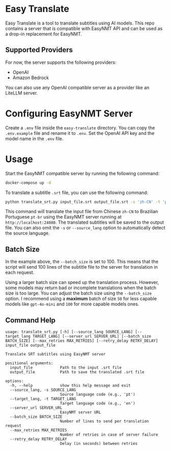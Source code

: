 # Easy Translate

Easy Translate is a tool to translate subtitles using AI models. This repo contains a server that is compatible with EasyNMT API and can be used as a drop-in replacement for EasyNMT.

## Supported Providers

For now, the server supports the following providers:
- OpenAI
- Amazon Bedrock

You can also use any OpenAI compatible server as a provider like an LiteLLM server.

# Configuring EasyNMT Server

Create a `.env` file inside the `easy-translate` directory. You can copy the `.env.example` file and rename it to `.env`.
Set the OpenAI API key and the model name in the `.env` file.

# Usage

Start the EasyNMT compatible server by running the following command:

```bash
docker-compose up -d
```

To translate a subtitle `.srt` file, you can use the following command:

```bash
python translate_srt.py input_file.srt output_file.srt -s 'zh-CN' -t 'pt-br' --server_url http://localhost:24080 --max_retries 1 --batch_size 100
```

This command will translate the input file from Chinese `zh-CN` to Brazilian Portuguese `pt-br` using the EasyNMT server running at `http://localhost:24080`. The translated subtitles will be saved to the output file.
You can also omit the `-s` or `--source_lang` option to automatically detect the source language.

## Batch Size

In the example above, the `--batch_size` is set to 100. This means that the script will send 100 lines of the subtitle file to the server for translation in each request.

Using a larger batch size can speed up the translation process. However, some models may return bad or incomplete translations when the batch size is too large. You can adjust the batch size using the `--batch_size` option. I recommend using a **maximum** batch of size `50` for less capable models like `gpt-4o-mini` and `100` for more capable models ones.

## Command Help

```
usage: translate_srt.py [-h] [--source_lang SOURCE_LANG] [--target_lang TARGET_LANG] [--server_url SERVER_URL] [--batch_size BATCH_SIZE] [--max_retries MAX_RETRIES] [--retry_delay RETRY_DELAY] input_file output_file

Translate SRT subtitles using EasyNMT server

positional arguments:
  input_file            Path to the input .srt file
  output_file           Path to save the translated .srt file

options:
  -h, --help            show this help message and exit
  --source_lang, -s SOURCE_LANG
                        Source language code (e.g., 'pt')
  --target_lang, -t TARGET_LANG
                        Target language code (e.g., 'en')
  --server_url SERVER_URL
                        EasyNMT server URL
  --batch_size BATCH_SIZE
                        Number of lines to send per translation request
  --max_retries MAX_RETRIES
                        Number of retries in case of server failure
  --retry_delay RETRY_DELAY
                        Delay (in seconds) between retries
```